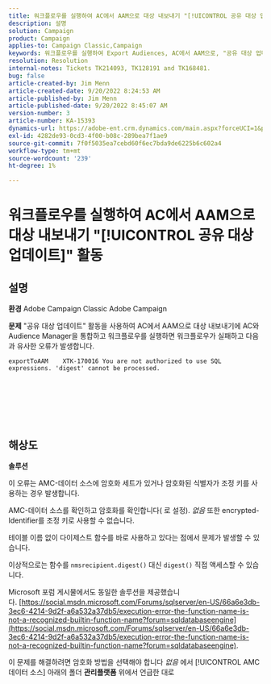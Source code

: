 ```yaml
---
title: 워크플로우를 실행하여 AC에서 AAM으로 대상 내보내기 "[!UICONTROL 공유 대상 업데이트]" 활동
description: 설명
solution: Campaign
product: Campaign
applies-to: Campaign Classic,Campaign
keywords: 워크플로우를 실행하여 Export Audiences, AC에서 AAM으로, "공유 대상 업데이트" 활동, Adobe Campaign Classic, Adobe Campaign
resolution: Resolution
internal-notes: Tickets TK214093, TK128191 and TK168481.
bug: false
article-created-by: Jim Menn
article-created-date: 9/20/2022 8:24:53 AM
article-published-by: Jim Menn
article-published-date: 9/20/2022 8:45:07 AM
version-number: 3
article-number: KA-15393
dynamics-url: https://adobe-ent.crm.dynamics.com/main.aspx?forceUCI=1&pagetype=entityrecord&etn=knowledgearticle&id=e791d9af-bd38-ed11-9db1-0022480866ad
exl-id: 4282de93-0cd3-4f00-b08c-289bea7f1ae9
source-git-commit: 7f0f5035ea7cebd60f6ec7bda9de6225b6c602a4
workflow-type: tm+mt
source-wordcount: '239'
ht-degree: 1%

---
```


# 워크플로우를 실행하여 AC에서 AAM으로 대상 내보내기 &quot;[!UICONTROL 공유 대상 업데이트]&quot; 활동

## 설명


<b>환경</b>
Adobe Campaign Classic Adobe Campaign

<b>문제</b>
&quot;공유 대상 업데이트&quot; 활동을 사용하여 AC에서 AAM으로 대상 내보내기에 AC와 Audience Manager을 통합하고 워크플로우를 실행하면 워크플로우가 실패하고 다음과 유사한 오류가 발생합니다.


```
exportToAAM    XTK-170016 You are not authorized to use SQL expressions. 'digest' cannot be processed.
```

<br><br> <br><br> <br>

## 해상도


<b>솔루션</b>

이 오류는 AMC-데이터 소스에 암호화 세트가 있거나 암호화된 식별자가 조정 키를 사용하는 경우 발생합니다.


AMC-데이터 소스를 확인하고 암호화를 확인합니다( 로 설정). *없음* 또한 encrypted-Identifier를 조정 키로 사용할 수 없습니다.


테이블 이름 없이 다이제스트 함수를 바로 사용하고 있다는 점에서 문제가 발생할 수 있습니다.

이상적으로는 함수를 `nmsrecipient.digest()` 대신 `digest()` 직접 액세스할 수 있습니다.


Microsoft 포럼 게시물에서도 동일한 솔루션을 제공했습니다. [https://social.msdn.microsoft.com/Forums/sqlserver/en-US/66a6e3db-3ec6-4214-9d2f-a6a532a37db5/execution-error-the-function-name-is-not-a-recognized-builtin-function-name?forum=sqldatabaseengine](https://social.msdn.microsoft.com/Forums/sqlserver/en-US/66a6e3db-3ec6-4214-9d2f-a6a532a37db5/execution-error-the-function-name-is-not-a-recognized-builtin-function-name?forum=sqldatabaseengine).


이 문제를 해결하려면 암호화 방법을 선택해야 합니다 *없음* 에서 [!UICONTROL AMC 데이터 소스] 아래의 폴더 <b>관리</b><b>플랫폼</b> 위에서 언급한 대로
